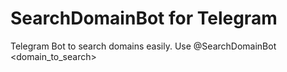 # SearchDomainBot for Telegram

Telegram Bot to search domains easily. Use @SearchDomainBot <domain_to_search>
